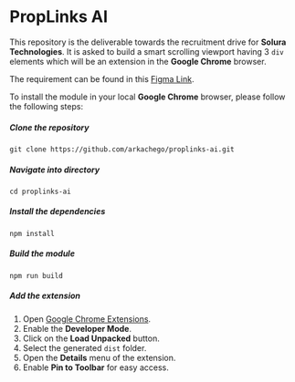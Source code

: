 # PropLinks AI

This repository is the deliverable towards the recruitment drive for **Solura Technologies**. It is asked to build a smart scrolling viewport having 3 `div` elements which will be an extension in the **Google Chrome** browser.

The requirement can be found in this [Figma Link](https://www.figma.com/design/idSgBbOIHzYwz49TQT4QF7/Interview-Excercise).

To install the module in your local **Google Chrome** browser, please follow the following steps:

##### Clone the repository

```
git clone https://github.com/arkachego/proplinks-ai.git
```

##### Navigate into directory

```
cd proplinks-ai
```

##### Install the dependencies

```
npm install
```

##### Build the module

```
npm run build
```

##### Add the extension

1. Open [Google Chrome Extensions](chrome://extensions).
2. Enable the **Developer Mode**.
3. Click on the **Load Unpacked** button.
4. Select the generated `dist` folder.
5. Open the **Details** menu of the extension.
6. Enable **Pin to Toolbar** for easy access.